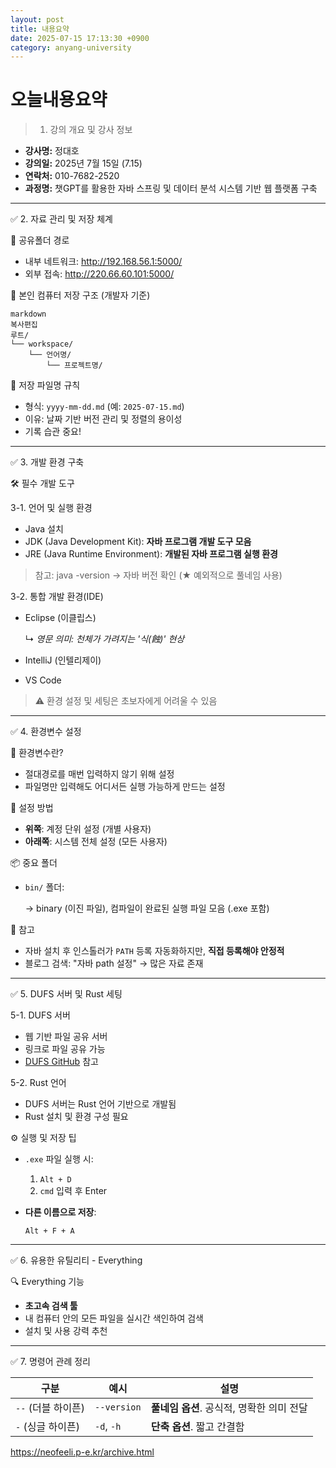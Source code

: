 ```yaml
---
layout: post
title: 내용요약
date: 2025-07-15 17:13:30 +0900
category: anyang-university
---
```

# 오늘내용요약
>  1. 강의 개요 및 강사 정보

- **강사명:** 정대호
- **강의일:** 2025년 7월 15일 (7.15)
- **연락처:** 010-7682-2520
- **과정명:** 챗GPT를 활용한 자바 스프링 및 데이터 분석 시스템 기반 웹 플랫폼 구축

---

 ✅ 2. 자료 관리 및 저장 체계

 📁 공유폴더 경로

- 내부 네트워크: http://192.168.56.1:5000/
- 외부 접속: http://220.66.60.101:5000/

📂 본인 컴퓨터 저장 구조 (개발자 기준)

```
markdown
복사편집
루트/
└── workspace/
    └── 언어명/
        └── 프로젝트명/

```

 📄 저장 파일명 규칙

- 형식: `yyyy-mm-dd.md` (예: `2025-07-15.md`)
- 이유: 날짜 기반 버전 관리 및 정렬의 용이성
- 기록 습관 중요!

---

 ✅ 3. 개발 환경 구축

 🛠️ 필수 개발 도구

 3-1. 언어 및 실행 환경

- Java 설치
- JDK (Java Development Kit): **자바 프로그램 개발 도구 모음**
- JRE (Java Runtime Environment): **개발된 자바 프로그램 실행 환경**

> 참고: java -version → 자바 버전 확인 (★ 예외적으로 풀네임 사용)
> 

 3-2. 통합 개발 환경(IDE)

- Eclipse (이클립스)
    
    ↳ *영문 의미: 천체가 가려지는 '식(蝕)' 현상*
    
- IntelliJ (인텔리제이)
- VS Code

> ⚠️ 환경 설정 및 세팅은 초보자에게 어려울 수 있음
> 

---

 ✅ 4. 환경변수 설정

 🧩 환경변수란?

- 절대경로를 매번 입력하지 않기 위해 설정
- 파일명만 입력해도 어디서든 실행 가능하게 만드는 설정

 🧭 설정 방법

- **위쪽**: 계정 단위 설정 (개별 사용자)
- **아래쪽**: 시스템 전체 설정 (모든 사용자)

 📦 중요 폴더

- `bin/` 폴더:
    
    → binary (이진 파일), 컴파일이 완료된 실행 파일 모음 (.exe 포함)
    

 🔎 참고

- 자바 설치 후 인스톨러가 `PATH` 등록 자동화하지만, **직접 등록해야 안정적**
- 블로그 검색: "자바 path 설정" → 많은 자료 존재

---

 ✅ 5. DUFS 서버 및 Rust 세팅

 5-1. DUFS 서버

- 웹 기반 파일 공유 서버
- 링크로 파일 공유 가능
- [DUFS GitHub](https://github.com/sigoden/dufs) 참고

 5-2. Rust 언어

- DUFS 서버는 Rust 언어 기반으로 개발됨
- Rust 설치 및 환경 구성 필요

 ⚙️ 실행 및 저장 팁

- `.exe` 파일 실행 시:
    1. `Alt + D`
    2. `cmd` 입력 후 Enter
- **다른 이름으로 저장**:
    
    `Alt + F + A`
    

---

 ✅ 6. 유용한 유틸리티 - Everything

🔍 Everything 기능

- **초고속 검색 툴**
- 내 컴퓨터 안의 모든 파일을 실시간 색인하여 검색
- 설치 및 사용 강력 추천

---

 ✅ 7. 명령어 관례 정리

| 구분 | 예시 | 설명 |
| --- | --- | --- |
| `--` (더블 하이픈) | `--version` | **풀네임 옵션**. 공식적, 명확한 의미 전달 |
| `-` (싱글 하이픈) | `-d`, `-h` | **단축 옵션**. 짧고 간결함 |

https://neofeeli.p-e.kr/archive.html